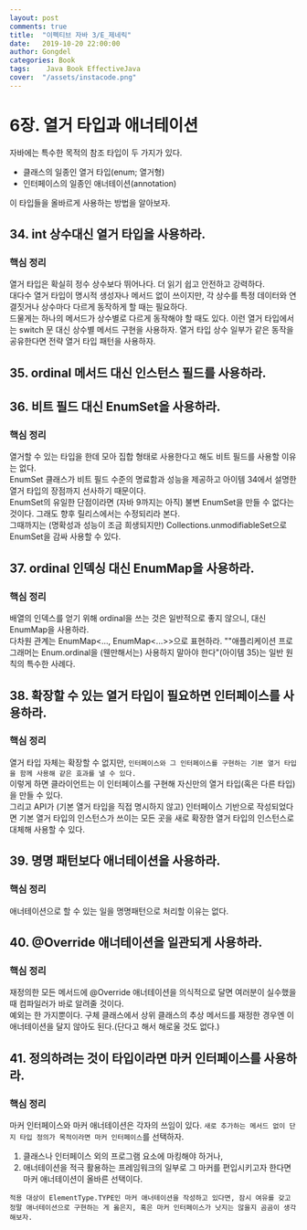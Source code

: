 ```yaml
---
layout: post
comments: true
title:  "이펙티브 자바 3/E_제네릭"
date:   2019-10-20 22:00:00
author: Gongdel
categories: Book
tags:	 Java Book EffectiveJava
cover:  "/assets/instacode.png"
---
```

# 6장. 열거 타입과 애너테이션
자바에는 특수한 목적의 참조 타입이 두 가지가 있다.
+ 클래스의 일종인 열거 타입(enum; 열거형)
+ 인터페이스의 일종인 애너테이션(annotation)

이 타입들을 올바르게 사용하는 방법을 알아보자.

## 34. int 상수대신 열거 타입을 사용하라.
### 핵심 정리
열거 타입은 확실히 정수 상수보다 뛰어나다. 더 읽기 쉽고 안전하고 강력하다.  
대다수 열거 타입이 명시적 생성자나 메서드 없이 쓰이지만, 각 상수를 특정 데이터와 연결짓거나 상수마다 다르게 동작하게 할 때는 필요하다.  
드물게는 하나의 메서드가 상수별로 다르게 동작해야 할 때도 있다. 이런 열거 타입에서는 switch 문 대신 상수별 메서드 구현을 사용하자. 열거 타입 상수 일부가 같은 동작을 공유한다면 전략 열거 타입 패턴을 사용하자.

## 35. ordinal 메서드 대신 인스턴스 필드를 사용하라.
## 36. 비트 필드 대신 EnumSet을 사용하라.
### 핵심 정리
열거할 수 있는 타입을 한데 모아 집합 형태로 사용한다고 해도 비트 필드를 사용할 이유는 없다.  
EnumSet 클래스가 비트 필드 수준의 명료함과 성능을 제공하고 아이템 34에서 설명한 열거 타입의 장점까지 선사하기 때문이다.  
EnumSet의 유일한 단점이라면 (자바 9까지는 아직) 불변 EnumSet을 만들 수 없다는 것이다. 그래도 향후 릴리스에서는 수정되리라 본다.  
그때까지는 (명확성과 성능이 조금 희생되지만) Collections.unmodifiableSet으로 EnumSet을 감싸 사용할 수 있다.

## 37. ordinal 인덱싱 대신 EnumMap을 사용하라.
### 핵심 정리
배열의 인덱스를 얻기 위해 ordinal을 쓰는 것은 일반적으로 좋지 않으니, 대신 EnumMap을 사용하라.  
다차원 관계는 EnumMap<..., EnumMap<...>>으로 표현하라. ""애플리케이션 프로그래머는 Enum.ordinal을 (웬만해서는) 사용하지 말아야 한다"(아이템 35)는 일반 원칙의 특수한 사례다.

## 38. 확장할 수 있는 열거 타입이 필요하면 인터페이스를 사용하라.
### 핵심 정리
열거 타입 자체는 확장할 수 없지만, `인터페이스와 그 인터페이스를 구현하는 기본 열거 타입을 함께 사용해 같은 효과를 낼 수 있다.`  
이렇게 하면 클라이언트는 이 인터페이스를 구현해 자신만의 열거 타입(혹은 다른 타입)을 만들 수 있다.  
그리고 API가 (기본 열거 타입을 직접 명시하지 않고) 인터페이스 기반으로 작성되었다면 기본 열거 타입의 인스턴스가 쓰이는 모든 곳을 새로 확장한 열거 타입의 인스턴스로 대체해 사용할 수 있다.  

## 39. 명명 패턴보다 애너테이션을 사용하라.
### 핵심 정리
애너테이션으로 할 수 있는 일을 명명패턴으로 처리할 이유는 없다.

## 40. @Override 애너테이션을 일관되게 사용하라.
### 핵심 정리
재정의한 모든 메서드에 @Override 애너테이션을 의식적으로 달면 여러분이 실수했을 때 컴파일러가 바로 알려줄 것이다.  
예외는 한 가지뿐이다. 구체 클래스에서 상위 클래스의 추상 메서드를 재정한 경우엔 이 애너테이션을 달지 않아도 된다.(단다고 해서 해로울 것도 없다.)

## 41. 정의하려는 것이 타입이라면 마커 인터페이스를 사용하라.
### 핵심 정리
마커 인터페이스와 마커 애너테이션은 각자의 쓰임이 있다. `새로 추가하는 메서드 없이 단지 타입 정의가 목적이라면 마커 인터페이스`를 선택하자.  
1. 클래스나 인터페이스 외의 프로그램 요소에 마킹해야 하거나,
2. 애너테이션을 적극 활용하는 프레임워크의 일부로 그 마커를 편입시키고자 한다면 마커 애너테이션이 올바른 선택이다.  

`적용 대상이 ElementType.TYPE인 마커 애너테이션을 작성하고 있다면, 잠시 여유를 갖고 정말 애너테이션으로 구현하는 게 옳은지, 혹은 마커 인터페이스가 낫지는 않을지 곰곰이 생각해보자.`
